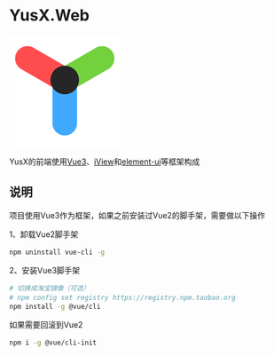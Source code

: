 # YusX.Web

![YusX](../Images/icon_x200.png)

YusX的前端使用[Vue3](https://github.com/vuejs/vue-next)、[iView](https://github.com/view-design/ViewUI)和[element-ui](https://github.com/element-plus/element-plus)等框架构成

## 说明

项目使用Vue3作为框架，如果之前安装过Vue2的脚手架，需要做以下操作

1、卸载Vue2脚手架

```bash
npm uninstall vue-cli -g
```

2、安装Vue3脚手架

```bash
# 切换成淘宝镜像（可选）
# npm config set registry https://registry.npm.taobao.org
npm install -g @vue/cli
```

如果需要回滚到Vue2

```bash
npm i -g @vue/cli-init
```

